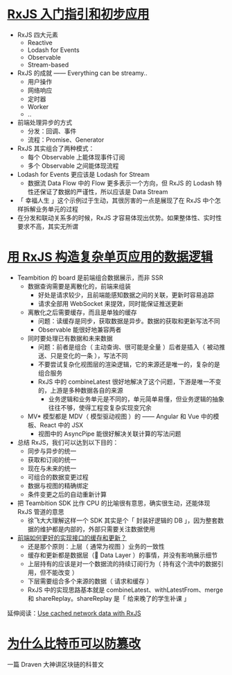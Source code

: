 # [RxJS 入门指引和初步应用](https://github.com/xufei/blog/issues/44)

- RxJS 四大元素
  - Reactive
  - Lodash for Events
  - Observable
  - Stream-based
- RxJS 的成就 —— Everything can be streamy..
  - 用户操作
  - 网络响应
  - 定时器
  - Worker
  - ..
- 前端处理异步的方式
  - 分发：回调、事件
  - 流程：Promise、Generator
- RxJS 其实组合了两种模式：
  - 每个 Observable 上能体现事件订阅
  - 多个 Observable 之间能体现流程
- Lodash for Events 更应该是 Lodash for Stream
  - 数据流 Data Flow 中的 Flow 更多表示一个方向，但 RxJS 的 Lodash 特性还保证了数据的严谨性，所以应该是 Data Stream
- 「 幸福人生 」这个示例过于生动，其很厉害的一点是展现了在 RxJS 中个怎样拆解业务单元的过程
- 在分发和联动关系多的时候，RxJS 才容易体现出优势。如果整体性、实时性要求不高，其实无所谓

# [用 RxJS 构造复杂单页应用的数据逻辑](https://github.com/xufei/blog/issues/38)

- Teambition 的 board 是前端组合数据展示，而非 SSR
  - 数据查询需要是离散化的，前端来组装
    - 好处是请求较少，且前端能感知数据之间的关联，更新时容易追踪
    - 请求全部用 WebSocket 来提效，同时能保证推送更新
  - 离散化之后需要缓存，而且是单独的缓存
    - 问题：读缓存是同步，获取数据是异步。数据的获取和更新写法不同
    - Observable 能很好地兼容两者
  - 同时要处理已有数据和未来数据
    - 问题：前者是组合（ 主动查询、很可能是全量 ）后者是插入（ 被动推送、只是变化的一条 ），写法不同
    - 不要尝试复杂化视图层的渲染逻辑，它的来源还是唯一的，复杂的是组合服务
    - RxJS 中的 combineLatest 很好地解决了这个问题，下游是唯一不变的，上游是多种数据各自的来源
      - 业务逻辑和业务单元是不同的，单元简单易懂，但业务逻辑的抽象往往不够，使得工程变复杂实现变冗余
  - MV* 模型都是 MDV（ 模型驱动视图 ）的 —— Angular 和 Vue 中的模板、React 中的 JSX
    - 视图中的 AsyncPipe 能很好解决关联计算的写法问题
- 总结 RxJS，我们可以达到以下目的：
  - 同步与异步的统一
  - 获取和订阅的统一
  - 现在与未来的统一
  - 可组合的数据变更过程
  - 数据与视图的精确绑定
  - 条件变更之后的自动重新计算
- 把 Teambition SDK 比作 CPU 的比喻很有意思，确实很生动，还能体现 RxJS 管道的意思
  - 徐飞大大理解这样一个 SDK 其实是个「 封装好逻辑的 DB 」，因为整套数据的维护都是内部的，外部只需要关注数据使用
- [前端如何更好的实现接口的缓存和更新？](https://www.zhihu.com/question/40035517/answer/84372581)
  - 还是那个原则：上层（ 通常为视图 ）业务的一致性
  - 缓存和更新都是数据层（ Data Layer ）的事情，并没有影响展示细节
  - 上层持有的应该是对一个数据流的持续订阅行为（ 持有这个流中的数据引用，但不能改变 ）
  - 下层需要组合多个来源的数据（ 请求和缓存 ）
  - RxJS 中的实现思路基本就是 combineLatest、withLatestFrom、merge 和 shareReplay。shareReplay 是「 给来晚了的学生补课 」

延伸阅读：[Use cached network data with RxJS](https://egghead.io/lessons/rxjs-use-cached-network-data-with-rxjs)

# [为什么比特币可以防篡改](https://draveness.me/whys-the-design-bitcoin-database/)

一篇 Draven 大神讲区块链的科普文
